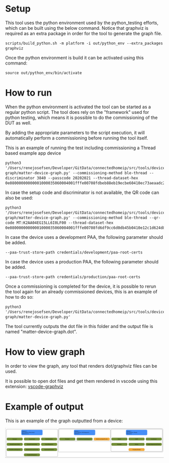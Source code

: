﻿---
orphan: true
---

# Setup

This tool uses the python environment used by the python_testing efforts, which
can be built using the below command. Notice that graphviz is required as an
extra package in order for the tool to generate the graph file.

```
scripts/build_python.sh -m platform -i out/python_env --extra_packages graphviz
```

Once the python environment is build it can be activated using this command:

```
source out/python_env/bin/activate
```

# How to run

When the python environment is activated the tool can be started as a regular
python script. The tool does rely on the "framework" used for python testing,
which means it is possible to do the commissioning of the DUT as well.

By adding the appropriate parameters to the script execution, it will
automatically perform a commissioning before running the tool itself.

This is an example of running the test including commissioning a Thread based
example app device

```
python3 '/Users/renejosefsen/Developer/GitData/connectedhomeip/src/tools/device-graph/matter-device-graph.py' --commissioning-method ble-thread --discriminator 3840 --passcode 20202021 --thread-dataset-hex 0e08000000000001000035060004001fffe00708fdbeb88eb19ecbe60410ec73aeaadc21448df01599e6eaf216eb0c0402a0f7f8000300001901025b3502085b35dead5b35beef030435623335051000112233445566778899aabbccddeeff
```

In case the setup code and discriminator is not available, the QR code can also
be used:

```
python3 '/Users/renejosefsen/Developer/GitData/connectedhomeip/src/tools/device-graph/matter-device-graph.py' --commissioning-method ble-thread --qr-code MT:K2AA04EG15LL6I0LF00 --thread-dataset-hex 0e08000000000001000035060004001fffe00708fd6df9cc6d0db45b0410e12c1d624d8b4daf6adbfe5b2cd7787b0c0402a0f7f8000300001901025b3502085b35dead5b35beef030435623335051000112233445566778899aabbccddeeff
```

In case the device uses a development PAA, the following parameter should be
added.

```
--paa-trust-store-path credentials/development/paa-root-certs
```

In case the device uses a production PAA, the following parameter should be
added.

```
--paa-trust-store-path credentials/production/paa-root-certs
```

Once a commissioning is completed for the device, it is possible to rerun the
tool again for an already commissioned devices, this is an example of how to do
so:

```
python3 '/Users/renejosefsen/Developer/GitData/connectedhomeip/src/tools/device-graph/matter-device-graph.py'
```

The tool currently outputs the dot file in this folder and the output file is
named "matter-device-graph.dot".

# How to view graph

In order to view the graph, any tool that renders dot/graphviz files can be
used.

It is possible to open dot files and get them rendered in vscode using this
extension:
[vscode-graphviz](https://marketplace.visualstudio.com/items?itemName=joaompinto.vscode-graphviz)

# Example of output

This is an example of the graph outputted from a device:

![matter device graph example](https://github.com/project-chip/connectedhomeip/blob/master/src/tools/device-graph/matter-device-graph-example.png)
